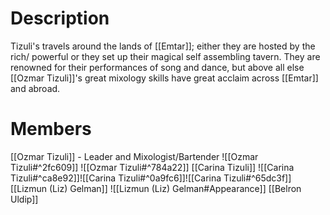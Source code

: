 
# Description
Tizuli's travels around the lands of [[Emtar]]; either they are hosted by the rich/ powerful or they set up their magical self assembling tavern. They are renowned for their performances of song and dance, but above all else [[Ozmar Tizuli]]'s great mixology skills have great acclaim across [[Emtar]] and abroad.
# Members
[[Ozmar Tizuli]] - Leader and Mixologist/Bartender
![[Ozmar Tizuli#^2fc609]]
![[Ozmar Tizuli#^784a22]]
[[Carina Tizuli]]
![[Carina Tizuli#^ca8e92]]![[Carina Tizuli#^0a9fc6]]![[Carina Tizuli#^65dc3f]]
[[Lizmun (Liz) Gelman]]
![[Lizmun (Liz) Gelman#Appearance]]
[[Belron Uldip]]